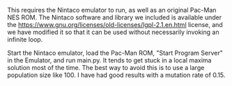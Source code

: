 This requires the Nintaco emulator to run, as well as an original Pac-Man NES ROM.
The Nintaco software and library we included is available under the
https://www.gnu.org/licenses/old-licenses/lgpl-2.1.en.html license, and we have
modified it so that it can be used without necessarily invoking an infinite loop.

Start the Nintaco emulator, load the Pac-Man ROM, "Start Program Server"
in the Emulator, and run main.py.
It tends to get stuck in a local maxima solution most of the time.
The best way to avoid this is to use a large population size like 100.
I have had good results with a mutation rate of 0.15.